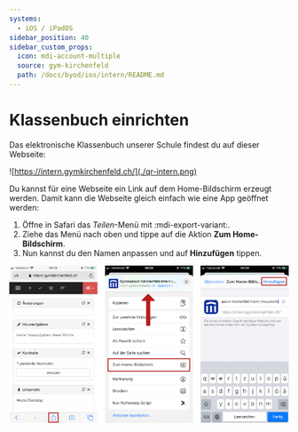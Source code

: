 ```yaml
---
systems:
  - iOS / iPadOS
sidebar_position: 40
sidebar_custom_props:
  icon: mdi-account-multiple
  source: gym-kirchenfeld
  path: /docs/byod/ios/intern/README.md
---
```


# Klassenbuch einrichten



Das elektronische Klassenbuch unserer Schule findest du auf dieser Webseite:

![https://intern.gymkirchenfeld.ch/](./qr-intern.png)

Du kannst für eine Webseite ein Link auf dem Home-Bildschirm erzeugt werden. Damit kann die Webseite gleich einfach wie eine App geöffnet werden:

1. Öffne in Safari das _Teilen_-Menü mit :mdi-export-variant:.
2. Ziehe das Menü nach oben und tippe auf die Aktion __Zum Home-Bildschirm__.
3. Nun kannst du den Namen anpassen und auf __Hinzufügen__ tippen.

![](./add-to-home.png)
